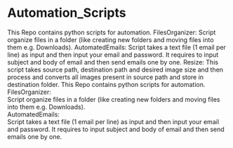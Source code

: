 # Automation_Scripts
This Repo contains python scripts for automation.
FilesOrganizer:
Script organize files in a folder (like creating new folders and moving files into them e.g. Downloads).
AutomatedEmails:
Script takes a text file (1 email per line) as input and then input your email and password. It requires to input subject and body of email and then send emails one by one.
Resize:
This script takes source path, destination path and desired image size and then process and converts all images present in source path and store in destination folder.
This Repo contains python scripts for automation.<br>
FilesOrganizer:<br>
Script organize files in a folder (like creating new folders and moving files into them e.g. Downloads).<br>
AutomatedEmails:<br>
Script takes a text file (1 email per line) as input and then input your email and password. It requires to input subject and body of email and then send emails one by one.<br>

